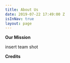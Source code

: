 ```yaml
---
title: About Us
date: 2019-07-22 17:49:00 Z
isInNav: true
layout: page
---
```


**Our Mission**


insert team shot

**Credits**